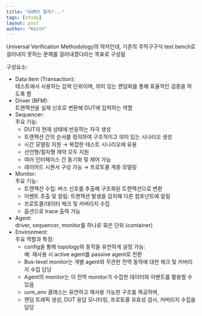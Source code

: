 ```yaml
---
title: "UVM이 뭘까?..."
tags: [study]
layout: post
author: "Keith"
---
```


Universal Verification Methodology의 약자인데, 기존의 주먹구구식 test bench로 걸러내지 못하는 문제를 걸러내겠다라는 목표로 구성됨

구성요소:    
- Data item (Transaction):    
테스트에서 사용하는 입력 단위이며, 의미 있는 랜덤화를 통해 효율적인 검증을 하도록 함
- Driver (BFM):    
트랜잭션을 실제 신호로 변환해 DUT에 입력하는 역할
- Sequencer:    
주요 기능:    
	- DUT의 현재 상태에 반응하는 자극 생성
	- 트랜잭션 간의 순서를 정의하여 구조적이고 의미 있는 시나리오 생성
	- 시간 모델링 지원 → 복잡한 테스트 시나리오에 유용
	- 선언형/절차형 제약 모두 지원
	- 여러 인터페이스 간 동기화 및 제어 가능
	- 레이어드 시퀀서 구성 가능 → 프로토콜 계층 모델링
- Monitor:    
주요 기능:     
  - 트랜잭션 수집: 버스 신호를 추출해 구조화된 트랜잭션으로 변환     
  - 이벤트 추출 및 알림: 트랜잭션 발생을 감지해 다른 컴포넌트에 알림     
  - 프로토콜/데이터 체크 및 커버리지 수집     
  - 옵션으로 trace 출력 가능     
- Agent:      
driver, sequencer, monitor를 하나로 묶은 단위 (container)
- Environment:    
주요 역할과 특징:
	- config을 통해 topology와 동작을 유연하게 설정 가능:   
	예: 재사용 시 active agent를 passive agent로 전환
	- Bus-level monitor는 개별 agent와 무관한 전역 동작에 대한 체크 및 커버리지 수집 담당
	- Agent의 monitor는 이 전역 monitor가 수집한 데이터와 이벤트를 활용할 수 있음
	- uvm_env 클래스는 유연하고 재사용 가능한 구조를 제공하며,
	- 랜덤 트래픽 생성, DUT 응답 모니터링, 프로토콜 유효성 검사, 커버리지 수집을 담당